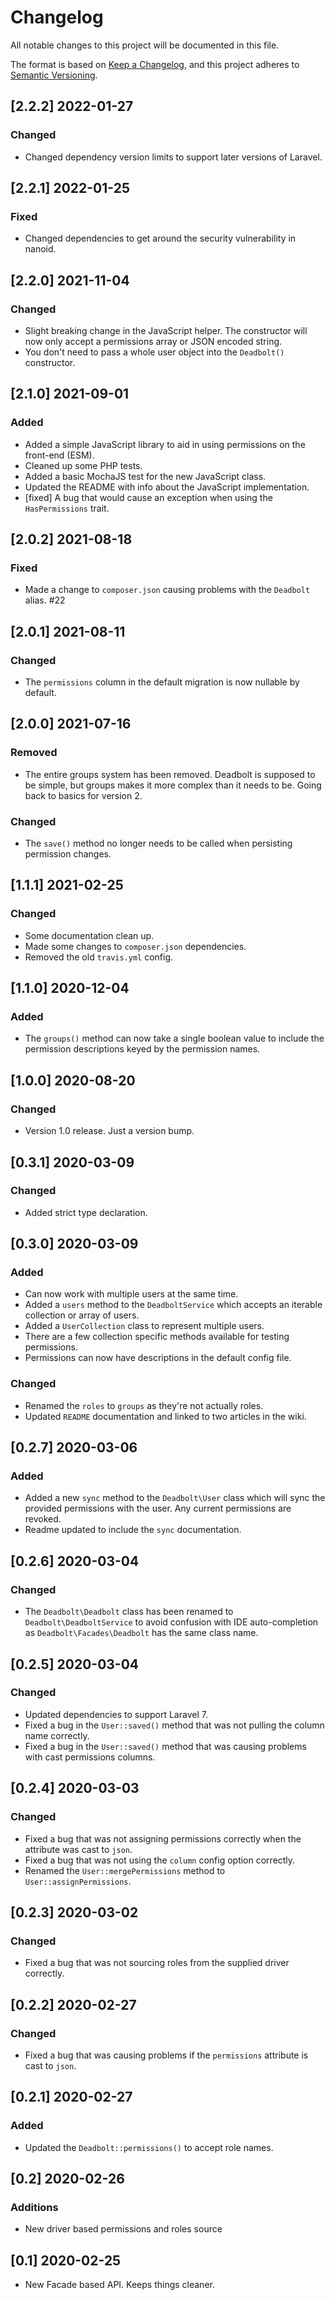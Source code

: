 # Changelog
All notable changes to this project will be documented in this file.

The format is based on [Keep a Changelog](https://keepachangelog.com/en/1.0.0/),
and this project adheres to [Semantic Versioning](https://semver.org/spec/v2.0.0.html).

## [2.2.2] 2022-01-27
### Changed
- Changed dependency version limits to support later versions of Laravel.

## [2.2.1] 2022-01-25
### Fixed
- Changed dependencies to get around the security vulnerability in nanoid.

## [2.2.0] 2021-11-04
### Changed
- Slight breaking change in the JavaScript helper. The constructor will now only accept a permissions array or JSON encoded string.
- You don't need to pass a whole user object into the `Deadbolt()` constructor.

## [2.1.0] 2021-09-01
### Added
- Added a simple JavaScript library to aid in using permissions on the front-end (ESM).
- Cleaned up some PHP tests.
- Added a basic MochaJS test for the new JavaScript class.
- Updated the README with info about the JavaScript implementation.
- [fixed] A bug that would cause an exception when using the `HasPermissions` trait.

## [2.0.2] 2021-08-18
### Fixed
- Made a change to `composer.json` causing problems with the `Deadbolt` alias. #22

## [2.0.1] 2021-08-11
### Changed
- The `permissions` column in the default migration is now nullable by default.

## [2.0.0] 2021-07-16
### Removed
- The entire groups system has been removed. Deadbolt is supposed to be simple, but groups makes it more complex than it needs to be. Going back to basics for version 2.

### Changed
- The `save()` method no longer needs to be called when persisting permission changes.

## [1.1.1] 2021-02-25
### Changed
- Some documentation clean up.
- Made some changes to `composer.json` dependencies.
- Removed the old `travis.yml` config.

## [1.1.0] 2020-12-04
### Added
- The `groups()` method can now take a single boolean value to include the permission descriptions keyed by the permission names.

## [1.0.0] 2020-08-20
### Changed
- Version 1.0 release. Just a version bump.

## [0.3.1] 2020-03-09
### Changed
- Added strict type declaration.

## [0.3.0] 2020-03-09
### Added
- Can now work with multiple users at the same time.
- Added a `users` method to the `DeadboltService` which accepts an iterable collection or array of users.
- Added a `UserCollection` class to represent multiple users.
- There are a few collection specific methods available for testing permissions.
- Permissions can now have descriptions in the default config file.

### Changed
- Renamed the `roles` to `groups` as they're not actually roles.
- Updated `README` documentation and linked to two articles in the wiki.

## [0.2.7] 2020-03-06
### Added
- Added a new `sync` method to the `Deadbolt\User` class which will sync the provided permissions with the user. Any current permissions are revoked.
- Readme updated to include the `sync` documentation.

## [0.2.6] 2020-03-04
### Changed
- The `Deadbolt\Deadbolt` class has been renamed to `Deadbolt\DeadboltService` to avoid confusion with IDE auto-completion as `Deadbolt\Facades\Deadbolt` has the same class name. 

## [0.2.5] 2020-03-04
### Changed
- Updated dependencies to support Laravel 7.
- Fixed a bug in the `User::saved()` method that was not pulling the column name correctly.
- Fixed a bug in the `User::saved()` method that was causing problems with cast permissions columns.

## [0.2.4] 2020-03-03
### Changed
- Fixed a bug that was not assigning permissions correctly when the attribute was cast to `json`.
- Fixed a bug that was not using the `column` config option correctly.
- Renamed the `User::mergePermissions` method to `User::assignPermissions`.

## [0.2.3] 2020-03-02
### Changed
- Fixed a bug that was not sourcing roles from the supplied driver correctly.

## [0.2.2] 2020-02-27
### Changed
- Fixed a bug that was causing problems if the `permissions` attribute is cast to `json`.

## [0.2.1] 2020-02-27
### Added
- Updated the `Deadbolt::permissions()` to accept role names.

## [0.2] 2020-02-26
### Additions
- New driver based permissions and roles source
    
## [0.1] 2020-02-25
- New Facade based API. Keeps things cleaner.

